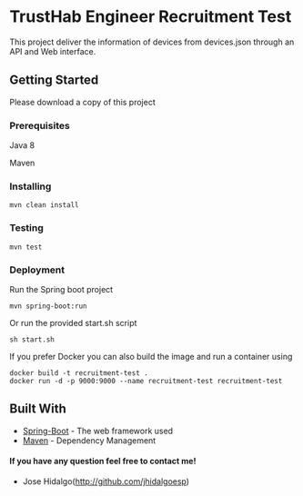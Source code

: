 # TrustHab Engineer Recruitment Test

This project deliver the information of devices from devices.json through an API and Web interface.

## Getting Started

Please download a copy of this project

### Prerequisites

Java 8

Maven

### Installing

```
mvn clean install
```

### Testing

```
mvn test
```

### Deployment

Run the Spring boot project

```
mvn spring-boot:run
```

Or run the provided start.sh script

```
sh start.sh
```

If you prefer Docker you can also build the image and run a container using

```
docker build -t recruitment-test .
docker run -d -p 9000:9000 --name recruitment-test recruitment-test
```

## Built With

- [Spring-Boot](https://projects.spring.io/spring-boot/) - The web framework used
- [Maven](https://maven.apache.org/) - Dependency Management

#### If you have any question feel free to contact me!

- Jose Hidalgo(http://github.com/jhidalgoesp)
